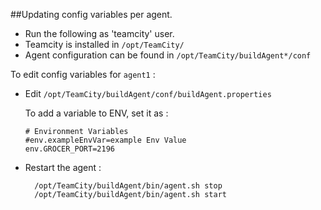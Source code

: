 ##Updating config variables per agent.

- Run the following as 'teamcity' user.
- Teamcity is installed in `/opt/TeamCity/`
- Agent configuration can be found in `/opt/TeamCity/buildAgent*/conf`

To edit config variables for `agent1` :

- Edit `/opt/TeamCity/buildAgent/conf/buildAgent.properties` 
  
  To add a variable to ENV, set it as : 
  ```
  # Environment Variables
  #env.exampleEnvVar=example Env Value
  env.GROCER_PORT=2196
  ```
  
- Restart the agent : 
  ```
    /opt/TeamCity/buildAgent/bin/agent.sh stop
    /opt/TeamCity/buildAgent/bin/agent.sh start
  ```
